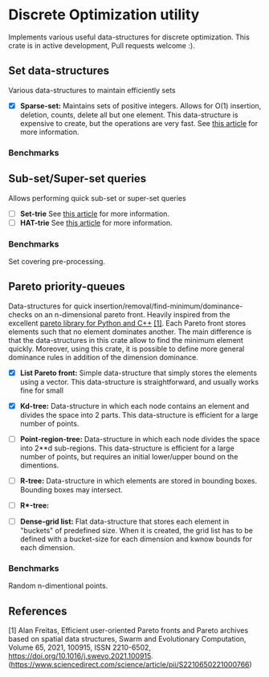 # Discrete Optimization utility

Implements various useful data-structures for discrete optimization. This crate is in active development, Pull requests welcome :).

## Set data-structures

Various data-structures to maintain efficiently sets

 - [X] **Sparse-set:** Maintains sets of positive integers. Allows for O(1) insertion, deletion, counts, delete all but one element. This data-structure is expensive to create, but the operations are very fast. See [this article](https://hal.archives-ouvertes.fr/hal-01339250/document) for more information.

### Benchmarks



## Sub-set/Super-set queries

Allows performing quick sub-set or super-set queries

 - [ ] **Set-trie** See [this article](https://hal.inria.fr/hal-01506780/document) for more information.
 - [ ] **HAT-trie** See [this article](https://ieeexplore.ieee.org/document/8478414) for more information.

### Benchmarks

Set covering pre-processing.


## Pareto priority-queues

Data-structures for quick insertion/removal/find-minimum/dominance-checks on an n-dimensional pareto front.
Heavily inspired from the excellent [pareto library for Python and C++](https://github.com/alandefreitas/pareto) [[1]](#1). Each Pareto front stores elements such that no element dominates another. The main
difference is that the data-structures in this crate allow to find the minimum element quickly.
Moreover, using this crate, it is possible to define more general dominance rules in addition of
the dimension dominance.

 - [X] **List Pareto front:** Simple data-structure that simply stores the elements using a vector. This data-structure is straightforward, and usually works fine for small 
 - [X] **Kd-tree:** Data-structure in which each node contains an element and divides the space into 2 parts. This data-structure is efficient for a large number of points.
 - [ ] **Point-region-tree:** Data-structure in which each node divides the space into 2**d sub-regions. This data-structure is efficient for a large number of points, but requires an initial lower/upper bound on the dimentions.
 - [ ] **R-tree:** Data-structure in which elements are stored in bounding boxes. Bounding boxes may intersect.
 - [ ] **R\*-tree:**
 - [ ] **Dense-grid list:** Flat data-structure that stores each element in "buckets" of predefined size. When it is created, the grid list has to be defined with a bucket-size for each dimension and kwnow bounds for each dimension.


### Benchmarks

Random n-dimentional points. 


## References

<a id="1">[1]</a> Alan Freitas,
Efficient user-oriented Pareto fronts and Pareto archives based on spatial data structures,
Swarm and Evolutionary Computation,
Volume 65,
2021,
100915,
ISSN 2210-6502,
https://doi.org/10.1016/j.swevo.2021.100915.
(https://www.sciencedirect.com/science/article/pii/S2210650221000766)
